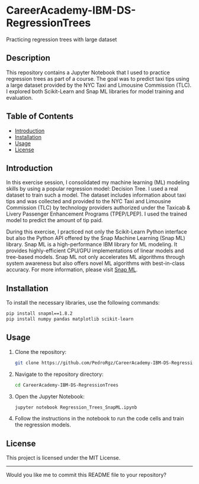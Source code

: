 # CareerAcademy-IBM-DS-RegressionTrees

Practicing regression trees with large dataset

## Description

This repository contains a Jupyter Notebook that I used to practice regression trees as part of a course. The goal was to predict taxi tips using a large dataset provided by the NYC Taxi and Limousine Commission (TLC). I explored both Scikit-Learn and Snap ML libraries for model training and evaluation.

## Table of Contents

- [Introduction](#introduction)
- [Installation](#installation)
- [Usage](#usage)
- [License](#license)

## Introduction

In this exercise session, I consolidated my machine learning (ML) modeling skills by using a popular regression model: Decision Tree. I used a real dataset to train such a model. The dataset includes information about taxi tips and was collected and provided to the NYC Taxi and Limousine Commission (TLC) by technology providers authorized under the Taxicab & Livery Passenger Enhancement Programs (TPEP/LPEP). I used the trained model to predict the amount of tip paid.

During this exercise, I practiced not only the Scikit-Learn Python interface but also the Python API offered by the Snap Machine Learning (Snap ML) library. Snap ML is a high-performance IBM library for ML modeling. It provides highly-efficient CPU/GPU implementations of linear models and tree-based models. Snap ML not only accelerates ML algorithms through system awareness but also offers novel ML algorithms with best-in-class accuracy. For more information, please visit [Snap ML](https://www.zurich.ibm.com/snapml/).

## Installation

To install the necessary libraries, use the following commands:

```bash
pip install snapml==1.8.2
pip install numpy pandas matplotlib scikit-learn
```

## Usage

1. Clone the repository:
    ```bash
    git clone https://github.com/PedroRgz/CareerAcademy-IBM-DS-RegressionTrees.git
    ```
2. Navigate to the repository directory:
    ```bash
    cd CareerAcademy-IBM-DS-RegressionTrees
    ```
3. Open the Jupyter Notebook:
    ```bash
    jupyter notebook Regression_Trees_SnapML.ipynb
    ```
4. Follow the instructions in the notebook to run the code cells and train the regression models.

## License

This project is licensed under the MIT License.

---

Would you like me to commit this README file to your repository?

